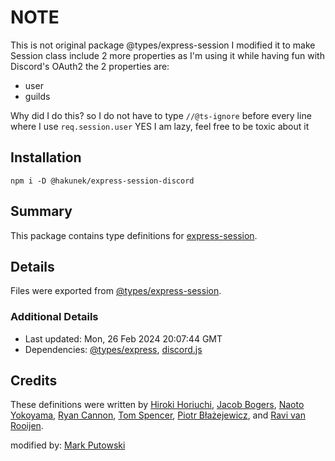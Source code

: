 # NOTE

This is not original package @types/express-session
I modified it to make Session class include 2 more properties as I'm using it while having fun with Discord's OAuth2
the 2 properties are:

* user
* guilds

Why did I do this?
so I do not have to type `//@ts-ignore` before every line where I use `req.session.user`
YES
I am lazy, feel free to be toxic about it

## Installation

`npm i -D @hakunek/express-session-discord`

## Summary

This package contains type definitions for [express-session](https://github.com/expressjs/session).

## Details

Files were exported from [@types/express-session](https://github.com/DefinitelyTyped/DefinitelyTyped/tree/master/types/express-session).

### Additional Details

* Last updated: Mon, 26 Feb 2024 20:07:44 GMT
* Dependencies: [@types/express](https://npmjs.com/package/@types/express), [discord.js](https://npmjs.com/package/discord.js)

## Credits

These definitions were written by [Hiroki Horiuchi](https://github.com/horiuchi), [Jacob Bogers](https://github.com/jacobbogers), [Naoto Yokoyama](https://github.com/builtinnya), [Ryan Cannon](https://github.com/ry7n), [Tom Spencer](https://github.com/fiznool), [Piotr Błażejewicz](https://github.com/peterblazejewicz), and [Ravi van Rooijen](https://github.com/HoldYourWaffle).

modified by: [Mark Putowski](https://github.com/Hakunek)

